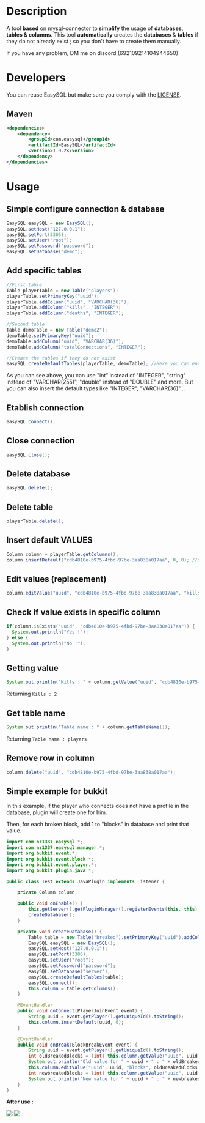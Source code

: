 # Description

A tool **based** on mysql-connector to **simplify** the usage of **databases, tables & columns**.
This tool **automatically** creates the **databases** & **tables** if they do not already exist ; so you don't have to create them manually.

If you have any problem, DM me on discord (692109214104944650)


# Developers

You can reuse EasySQL but make sure you comply with the [LICENSE](https://github.com/thisisnzed/EasySQL/blob/main/LICENSE).

## Maven

```xml
<dependencies>
    <dependency>
        <groupId>com.easysql</groupId>
        <artifactId>EasySQL</artifactId>
        <version>1.0.2</version>
    </dependency>
</dependencies>
```

# Usage

## Simple configure connection & database

```java
EasySQL easySQL = new EasySQL();
easySQL.setHost("127.0.0.1");
easySQL.setPort(3306);
easySQL.setUser("root");
easySQL.setPassword("password");
easySQL.setDatabase("demo");
```

## Add specific tables

```java
//First table
Table playerTable = new Table("players");
playerTable.setPrimaryKey("uuid");
playerTable.addColumn("uuid", "VARCHAR(36)");
playerTable.addColumn("kills", "INTEGER");
playerTable.addColumn("deaths", "INTEGER");

//Second table
Table demoTable = new Table("demo2");
demoTable.setPrimaryKey("uuid");
demoTable.addColumn("uuid", "VARCHAR(36)");
demoTable.addColumn("totalConnections", "INTEGER");

//Create the tables if they do not exist
easySQL.createDefaultTables(playerTable, demoTable); //Here you can enter the number of tables you want 
```
As you can see above, you can use "int" instead of "INTEGER", "string" instead of "VARCHAR(255)", "double" instead of "DOUBLE" and more. 
But you can also insert the default types like "INTEGER", "VARCHAR(36)"...

## Etablish connection

```java
easySQL.connect();
```

## Close connection

```java
easySQL.close();
```

## Delete database

```java
easySQL.delete();
```

## Delete table

```java
playerTable.delete();
```

## Insert default VALUES

```java
Column column = playerTable.getColumns();
column.insertDefault("cdb4810e-b975-4fbd-97be-3aa838a017aa", 0, 0); //uuid, kills, deaths --> see above to understand the order of values
```

## Edit values (replacement)

```java
column.editValue("uuid", "cdb4810e-b975-4fbd-97be-3aa838a017aa", "kills", 2)
```

## Check if value exists in specific column

```java
if(column.isExists("uuid", "cdb4810e-b975-4fbd-97be-3aa838a017aa")) {
  System.out.println("Yes !");
} else {
  System.out.println("No !");
}
```

## Getting value

```java
System.out.println("Kills : " + column.getValue("uuid", "cdb4810e-b975-4fbd-97be-3aa838a017aa", "kills"));
```

Returning `Kills : 2`

## Get table name

```java
System.out.println("Table name : " + column.getTableName());
```

Returning `Table name : players`

## Remove row in column

```java
column.delete("uuid", "cdb4810e-b975-4fbd-97be-3aa838a017aa");
```

## Simple example for bukkit
In this example, if the player who connects does not have a profile in the database, plugin will create one for him.

Then, for each broken block, add 1 to "blocks" in database and print that value.

```java
import com.nz1337.easysql.*;
import com.nz1337.easysql.manager.*;
import org.bukkit.event.*;
import org.bukkit.event.block.*;
import org.bukkit.event.player.*;
import org.bukkit.plugin.java.*;

public class Test extends JavaPlugin implements Listener {

    private Column column;

    public void onEnable() {
        this.getServer().getPluginManager().registerEvents(this, this);
        createDatabase();
    }

    private void createDatabase() {
        Table table = new Table("breaked").setPrimaryKey("uuid").addColumn("uuid", "VARCHAR(36)").addColumn("blocks", "INTEGER");
        EasySQL easySQL = new EasySQL();
        easySQL.setHost("127.0.0.1");
        easySQL.setPort(3306);
        easySQL.setUser("root");
        easySQL.setPassword("password");
        easySQL.setDatabase("server");
        easySQL.createDefaultTables(table);
        easySQL.connect();
        this.column = table.getColumns();
    }

    @EventHandler
    public void onConnect(PlayerJoinEvent event) {
        String uuid = event.getPlayer().getUniqueId().toString();
        this.column.insertDefault(uuid, 0);
    }

    @EventHandler
    public void onBreak(BlockBreakEvent event) {
        String uuid = event.getPlayer().getUniqueId().toString();
        int oldBreakedBlocks = (int) this.column.getValue("uuid", uuid, "blocks");
        System.out.println("Old value for " + uuid + " : " + oldBreakedBlocks);
        this.column.editValue("uuid", uuid, "blocks", oldBreakedBlocks + 1);
        int newbreakedBlocks = (int) this.column.getValue("uuid", uuid, "blocks");
        System.out.println("New value for " + uuid + " : " + newbreakedBlocks);
    }
}
```

**After use :**

<img src="https://cdn.discordapp.com/attachments/863095969436270633/873530143254142976/KECBABIkAE5hABSpBzqDPIFSJABIgAEZg7BChBzp2IEIABEgAkRgDhGgBDmHOoNcIQJEgAgQgblD4P8BkEXy4Qd6cMkAAAAASUVO.png"/>
<img src="https://cdn.discordapp.com/attachments/863095969436270633/873530616644243516/unknown.png"/>
